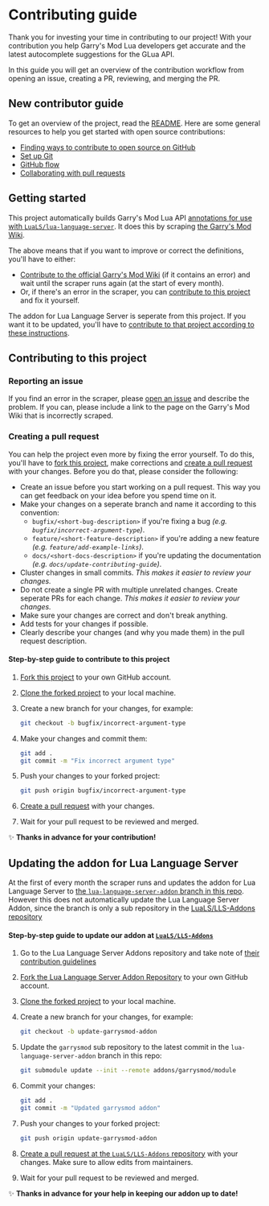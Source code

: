 # Contributing guide <!-- omit in toc -->

Thank you for investing your time in contributing to our project! With your contribution you help Garry's Mod Lua developers get accurate and the latest autocomplete suggestions for the GLua API.

In this guide you will get an overview of the contribution workflow from opening an issue, creating a PR, reviewing, and merging the PR.

## New contributor guide

To get an overview of the project, read the [README](README.md). Here are some general resources to help you get started with open source contributions:

* [Finding ways to contribute to open source on GitHub](https://docs.github.com/en/get-started/exploring-projects-on-github/finding-ways-to-contribute-to-open-source-on-github)
* [Set up Git](https://docs.github.com/en/get-started/quickstart/set-up-git)
* [GitHub flow](https://docs.github.com/en/get-started/quickstart/github-flow)
* [Collaborating with pull requests](https://docs.github.com/en/github/collaborating-with-pull-requests)


## Getting started

This project automatically builds Garry's Mod Lua API [annotations for use with `LuaLS/lua-language-server`](https://github.com/LuaLS/lua-language-server/wiki/Annotations). It does this by scraping [the Garry's Mod Wiki](https://wiki.facepunch.com/gmod/). 

The above means that if you want to improve or correct the definitions, you'll have to either:

* [Contribute to the official Garry's Mod Wiki](https://wiki.facepunch.com/gmod/#contributing) (if it contains an error) and wait until the scraper runs again (at the start of every month).
* Or, if there's an error in the scraper, you can [contribute to this project](#contributing-to-this-project) and fix it yourself.

The addon for Lua Language Server is seperate from this project. If you want it to be updated, you'll have to [contribute to that project according to these instructions](#updating-the-addon-for-lua-language-server).

## Contributing to this project

### Reporting an issue

If you find an error in the scraper, please [open an issue](https://github.com/luttje/glua-api-snippets/issues/new) and describe the problem. If you can, please include a link to the page on the Garry's Mod Wiki that is incorrectly scraped.

### Creating a pull request

You can help the project even more by fixing the error yourself. To do this, you'll have to [fork this project](https://docs.github.com/en/get-started/quickstart/fork-a-repo), make corrections and [create a pull request](https://github.com/luttje/glua-api-snippets/compare) with your changes. Before you do that, please consider the following:

* Create an issue before you start working on a pull request. This way you can get feedback on your idea before you spend time on it.
* Make your changes on a seperate branch and name it according to this convention:
    * `bugfix/<short-bug-description>` if you're fixing a bug *(e.g. `bugfix/incorrect-argument-type`)*.
    * `feature/<short-feature-description>` if you're adding a new feature *(e.g. `feature/add-example-links`)*.
    * `docs/<short-docs-description>` if you're updating the documentation *(e.g. `docs/update-contributing-guide`)*.
* Cluster changes in small commits. *This makes it easier to review your changes.*
* Do not create a single PR with multiple unrelated changes. Create seperate PRs for each change. *This makes it easier to review your changes.*
* Make sure your changes are correct and don't break anything.
* Add tests for your changes if possible.
* Clearly describe your changes (and why you made them) in the pull request description.

#### Step-by-step guide to contribute to this project

1. [Fork this project](https://github.com/luttje/glua-api-snippets/fork) to your own GitHub account.

2. [Clone the forked project](https://docs.github.com/en/get-started/quickstart/fork-a-repo#cloning-your-forked-repository) to your local machine.

3. Create a new branch for your changes, for example:

    ```bash
    git checkout -b bugfix/incorrect-argument-type
    ```

4. Make your changes and commit them:

    ```bash
    git add .
    git commit -m "Fix incorrect argument type"
    ```

5. Push your changes to your forked project:

    ```bash
    git push origin bugfix/incorrect-argument-type
    ```

6. [Create a pull request](https://github.com/luttje/glua-api-snippets/compare) with your changes.

7. Wait for your pull request to be reviewed and merged. 

✨ **Thanks in advance for your contribution!**

## Updating the addon for Lua Language Server

At the first of every month the scraper runs and updates the addon for Lua Language Server to [the `lua-language-server-addon` branch in this repo](https://github.com/luttje/glua-api-snippets/tree/lua-language-server-addon). However this does not automatically update the Lua Language Server Addon, since the branch is only a sub repository in the [LuaLS/LLS-Addons repository](https://github.com/LuaLS/LLS-Addons)

#### Step-by-step guide to update our addon at [`LuaLS/LLS-Addons`](https://github.com/LuaLS/LLS-Addons/)

1. Go to the Lua Language Server Addons repository and take note of [their contribution guidelines](https://github.com/LuaLS/LLS-Addons/blob/main/CONTRIBUTING.md)

2. [Fork the Lua Language Server Addon Repository](https://github.com/LuaLS/LLS-Addons/fork) to your own GitHub account.

3. [Clone the forked project](https://docs.github.com/en/get-started/quickstart/fork-a-repo#cloning-your-forked-repository) to your local machine.

4. Create a new branch for your changes, for example:

    ```bash
    git checkout -b update-garrysmod-addon
    ```

5. Update the `garrysmod` sub repository to the latest commit in the `lua-language-server-addon` branch in this repo:

    ```bash
    git submodule update --init --remote addons/garrysmod/module
    ```

6. Commit your changes:

    ```bash
    git add .
    git commit -m "Updated garrysmod addon"
    ```

7. Push your changes to your forked project:

    ```bash
    git push origin update-garrysmod-addon
    ```

8. [Create a pull request at the `LuaLS/LLS-Addons` repository](https://github.com/LuaLS/LLS-Addons/compare) with your changes. Make sure to allow edits from maintainers.

9. Wait for your pull request to be reviewed and merged.

✨ **Thanks in advance for your help in keeping our addon up to date!**